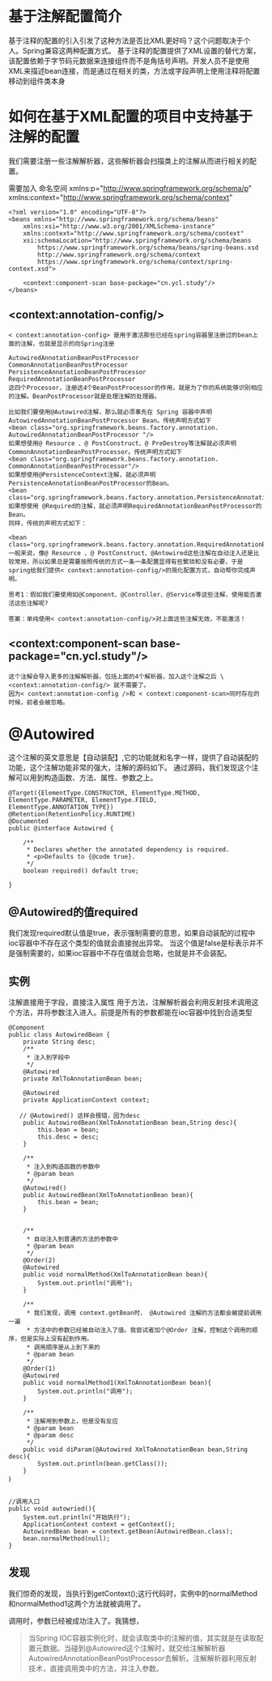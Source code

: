 # 基于注解配置简介
基于注释的配置的引入引发了这种方法是否比XML更好吗？这个问题取决于个人。Spring兼容这两种配置方式。
基于注释的配置提供了XML设置的替代方案，该配置依赖于字节码元数据来连接组件而不是角括号声明。开发人员不是使用XML来描述bean连接，而是通过在相关的类，方法或字段声明上使用注释将配置移动到组件类本身

# 如何在基于XML配置的项目中支持基于注解的配置
我们需要注册一些注解解析器，这些解析器会扫描类上的注解从而进行相关的配置。

需要加入 命名空间 xmlns:p="http://www.springframework.org/schema/p" xmlns:context="http://www.springframework.org/schema/context"

    <?xml version="1.0" encoding="UTF-8"?>
    <beans xmlns="http://www.springframework.org/schema/beans"
        xmlns:xsi="http://www.w3.org/2001/XMLSchema-instance"
        xmlns:context="http://www.springframework.org/schema/context"
        xsi:schemaLocation="http://www.springframework.org/schema/beans
            https://www.springframework.org/schema/beans/spring-beans.xsd
            http://www.springframework.org/schema/context
            https://www.springframework.org/schema/context/spring-context.xsd">
    
        <context:component-scan base-package="cn.ycl.study"/>
    </beans>

## \<context:annotation-config/>    
    < context:annotation-config> 是用于激活那些已经在spring容器里注册过的bean上面的注解，也就是显示的向Spring注册
    
    AutowiredAnnotationBeanPostProcessor
    CommonAnnotationBeanPostProcessor
    PersistenceAnnotationBeanPostProcessor
    RequiredAnnotationBeanPostProcessor
    这四个Processor，注册这4个BeanPostProcessor的作用，就是为了你的系统能够识别相应的注解。BeanPostProcessor就是处理注解的处理器。
    
    比如我们要使用@Autowired注解，那么就必须事先在 Spring 容器中声明 AutowiredAnnotationBeanPostProcessor Bean。传统声明方式如下
    <bean class="org.springframework.beans.factory.annotation. AutowiredAnnotationBeanPostProcessor "/>
    如果想使用@ Resource 、@ PostConstruct、@ PreDestroy等注解就必须声明CommonAnnotationBeanPostProcessor。传统声明方式如下
    <bean class="org.springframework.beans.factory.annotation. CommonAnnotationBeanPostProcessor"/> 
    如果想使用@PersistenceContext注解，就必须声明PersistenceAnnotationBeanPostProcessor的Bean。
    <bean class="org.springframework.beans.factory.annotation.PersistenceAnnotationBeanPostProcessor"/> 
    如果想使用 @Required的注解，就必须声明RequiredAnnotationBeanPostProcessor的Bean。
    同样，传统的声明方式如下：
    
    <bean class="org.springframework.beans.factory.annotation.RequiredAnnotationBeanPostProcessor"/> 
    一般来说，像@ Resource 、@ PostConstruct、@Antowired这些注解在自动注入还是比较常用，所以如果总是需要按照传统的方式一条一条配置显得有些繁琐和没有必要，于是spring给我们提供< context:annotation-config/>的简化配置方式，自动帮你完成声明。
    
    思考1：假如我们要使用如@Component、@Controller、@Service等这些注解，使用能否激活这些注解呢?
    
    答案：单纯使用< context:annotation-config/>对上面这些注解无效，不能激活！
    

    
## \<context:component-scan base-package="cn.ycl.study"/>
    这个注解会导入更多的注解解析器，包括上面的4个解析器，加入这个注解之后 \<context:annotation-config/> 就不需要了。
    因为< context:annotation-config />和 < context:component-scan>同时存在的时候，前者会被忽略。


# @Autowired
这个注解的英文意思是【自动装配】,它的功能就和名字一样，提供了自动装配的功能，这个注解功能非常的强大，注解的源码如下。
通过源码，我们发现这个注解可以用到构造函数、方法、属性、参数之上。

    @Target({ElementType.CONSTRUCTOR, ElementType.METHOD, ElementType.PARAMETER, ElementType.FIELD, ElementType.ANNOTATION_TYPE})
    @Retention(RetentionPolicy.RUNTIME)
    @Documented
    public @interface Autowired {
    
    	/**
    	 * Declares whether the annotated dependency is required.
    	 * <p>Defaults to {@code true}.
    	 */
    	boolean required() default true;
    
    }

## @Autowired的值required
我们发现required默认值是true，表示强制需要的意思，如果自动装配的过程中ioc容器中不存在这个类型的值就会直接抛出异常。
当这个值是false是标表示并不是强制需要的，如果ioc容器中不存在值就会忽略，也就是并不会装配。

## 实例

注解直接用于字段，直接注入属性
用于方法，注解解析器会利用反射技术调用这个方法，并将参数注入进入。前提是所有的参数都能在ioc容器中找到合适类型

 
    @Component
    public class AutowiredBean {
        private String desc;
        /**
         * 注入到字段中
         */
        @Autowired
        private XmlToAnnotationBean bean;
    
        @Autowired
        private ApplicationContext context;
    
       // @Autowired() 这样会报错，因为desc
        public AutowiredBean(XmlToAnnotationBean bean,String desc){
            this.bean = bean;
            this.desc = desc;
        }
    
        /**
         * 注入到构造函数的参数中
         * @param bean
         */
        @Autowired()
        public AutowiredBean(XmlToAnnotationBean bean){
            this.bean = bean;
        }
    
    
        /**
         * 自动注入到普通的方法的参数中
         * @param bean
         */
        @Order(2)
        @Autowired
        public void normalMethod(XmlToAnnotationBean bean){
            System.out.println("调用");
        }
    
        /**
         * 我们发现，调用 context.getBean时， @Autowired 注解的方法都会被提前调用一遍
         * 方法中的参数已经被自动注入了值。我尝试者加个@Order 注解，控制这个调用的顺序，但是实际上没有起到作用。
         * 调用顺序是从上到下来的
         * @param bean
         */
        @Order(1)
        @Autowired
        public void normalMethod1(XmlToAnnotationBean bean){
            System.out.println("调用");
        }
    
        /**
         * 注解用到参数上，但是没有反应
         * @param bean
         * @param desc
         */
        public void diParam(@Autowired XmlToAnnotationBean bean,String desc){
            System.out.println(bean.getClass());
        }
    ｝
    
    
    //调用入口
    public void autowried(){
        System.out.println("开始执行");
        ApplicationContext context = getContext();
        AutowiredBean bean = context.getBean(AutowiredBean.class);
        bean.normalMethod(null);
    }
    
    
## 发现
我们惊奇的发现，当执行到getContext();这行代码时，实例中的normalMethod和normalMethod1这两个方法就被调用了。

调用时，参数已经被成功注入了。我猜想，
>当Spring IOC容器实例化时，就会读取类中的注解的值，其实就是在读取配置元数据。当碰到@Autowired这个注解时，就交给注解解析器AutowiredAnnotationBeanPostProcessor去解析。注解解析器利用反射技术，直接调用类中的方法，并注入参数。
